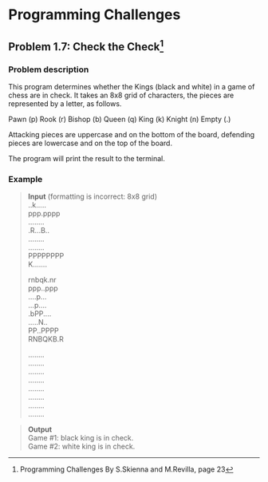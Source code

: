 # Programming Challenges
## Problem 1.7: Check the Check[^1]

### Problem description
This program determines whether the Kings (black and white) in a game of chess are in check. It takes an 8x8 grid of characters, the pieces are represented by a letter, as follows.

Pawn (p)  Rook (r)  Bishop (b)  Queen (q)  King (k)  Knight (n) Empty (.)

Attacking pieces are uppercase and on the bottom of the board, defending pieces are lowercase and on the top of the board.

The program will print the result to the terminal.


### Example 
> **Input**   (formatting is incorrect: 8x8 grid)     
> ..k.....       
> ppp.pppp      
> ........       
> .R...B..       
> ........      
> ........       
> PPPPPPPP        
> K.......        
>         
> rnbqk.nr        
> ppp..ppp        
> ....p...         
> ...p....        
> .bPP....         
> .....N..         
> PP..PPPP          
> RNBQKB.R           
>           
> ........         
> ........         
> ........         
> ........         
> ........        
> ........         
> ........           
> ........              

>**Output**        
>Game #1: black king is in check.      
>Game #2: white king is in check.       


[^1]: Programming Challenges By S.Skienna and M.Revilla, page 23